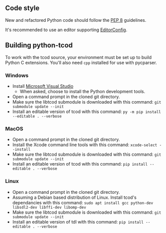 ## Code style

New and refactored Python code should follow the
[PEP 8](https://www.python.org/dev/peps/pep-0008/) guidelines.

It's recommended to use an editor supporting
[EditorConfig](https://editorconfig.org/).

## Building python-tcod

To work with the tcod source, your environment must be set up to build
Python C extensions.  You'll also need `cpp` installed for
use with pycparser.

### Windows

- Install [Microsoft Visual Studio](https://www.visualstudio.com/vs/community/)
  - When asked, choose to install the Python development tools.
- Open a command prompt in the cloned git directory.
- Make sure the libtcod submodule is downloaded with this command:
  `git submodule update --init`
- Install an editable version of tcod with this command:
  `py -m pip install --editable . --verbose`

### MacOS

- Open a command prompt in the cloned git directory.
- Install the Xcode command line tools with this command:
  `xcode-select --install`
- Make sure the libtcod submodule is downloaded with this command:
  `git submodule update --init`
- Install an editable version of tcod with this command:
  `pip install --editable . --verbose`

### Linux

- Open a command prompt in the cloned git directory.
- Assuming a Debian based distribution of Linux.
  Install tcod's dependancies with this command:
  `sudo apt install gcc python-dev libsdl2-dev libffi-dev libomp-dev`
- Make sure the libtcod submodule is downloaded with this command:
  `git submodule update --init`
- Install an editable version of tdl with this command:
  `pip install --editable . --verbose`
